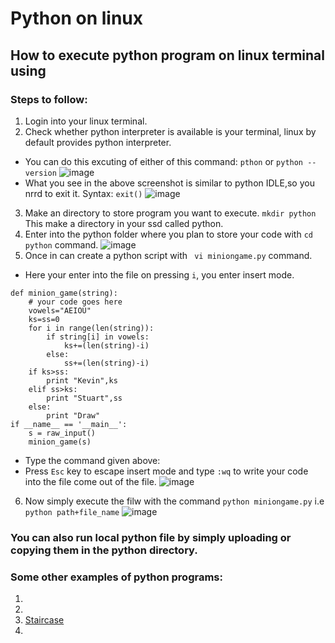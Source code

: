 # Python on linux
## How to execute python program on linux terminal using 
### Steps to follow:
1. Login into your linux terminal.
2. Check whether python interpreter is available is your terminal, linux by default provides python interpreter.
* You can do this excuting of either of this command: ```pthon``` or ```python --version```
![image](https://user-images.githubusercontent.com/63589909/80866152-e4d95a00-8caa-11ea-95d7-45abd4625d3a.png)
* What you see in the above screenshot is similar to python IDLE,so you nrrd to exit it. Syntax: ```exit()```
![image](https://user-images.githubusercontent.com/63589909/80866310-8d87b980-8cab-11ea-91ce-2fdcad88016c.png)
3. Make an directory to store program you want to execute. ```mkdir python``` This make a directory in your ssd called python.
4. Enter into the python folder where you plan to store your code with ```cd python``` command.
![image](https://user-images.githubusercontent.com/63589909/80866775-3cc59000-8cae-11ea-81d1-94ce28fc8760.png)
5. Once in can create a python script with ``` vi miniongame.py``` command.
* Here your enter into the file on pressing ```i```, you enter insert mode.
```
def minion_game(string):
    # your code goes here
    vowels="AEIOU"
    ks=ss=0
    for i in range(len(string)):
        if string[i] in vowels:
            ks+=(len(string)-i)
        else:
            ss+=(len(string)-i)
    if ks>ss:
        print "Kevin",ks
    elif ss>ks:
        print "Stuart",ss
    else:
        print "Draw"
if __name__ == '__main__':
    s = raw_input()
    minion_game(s)
```
* Type the command given above:
* Press ```Esc``` key to escape insert mode and type ```:wq``` to write your code into the file come out of the file.
![image](https://user-images.githubusercontent.com/63589909/80866823-857d4900-8cae-11ea-901e-891fe01aab44.png)
6. Now simply execute the filw with the command ```python miniongame.py``` i.e ```python path+file_name```
![image](https://user-images.githubusercontent.com/63589909/80867224-a9418e80-8cb0-11ea-991a-af069326f4b0.png)

### You can also run local python file by simply uploading or copying them in the python directory.

### Some other examples of python programs:
1. []()
2. []()
3. [Staircase]()
4. []()




